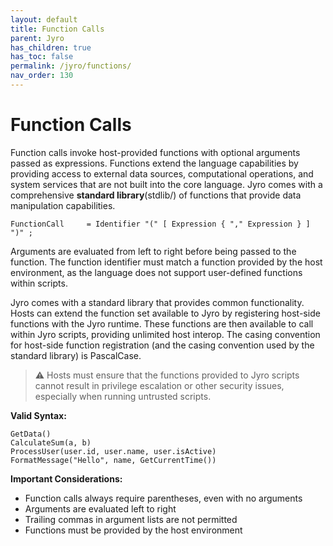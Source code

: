 ```yaml
---
layout: default
title: Function Calls
parent: Jyro
has_children: true
has_toc: false
permalink: /jyro/functions/
nav_order: 130
---
```


# Function Calls

Function calls invoke host-provided functions with optional arguments passed as expressions. Functions extend the language capabilities by providing access to external data sources, computational operations, and system services that are not built into the core language. Jyro comes with a comprehensive **standard library**(stdlib/) of functions that provide data manipulation capabilities.

```
FunctionCall     = Identifier "(" [ Expression { "," Expression } ] ")" ;
```

Arguments are evaluated from left to right before being passed to the function. The function identifier must match a function provided by the host environment, as the language does not support user-defined functions within scripts.

Jyro comes with a standard library that provides common functionality. Hosts can extend the function set available to Jyro by registering host-side functions with the Jyro runtime. These functions are then available to call within Jyro scripts, providing unlimited host interop. The casing convention for host-side function registration (and the casing convention used by the standard library) is PascalCase.

> ⚠ Hosts must ensure that the functions provided to Jyro scripts cannot result in privilege escalation or other security issues, especially when running untrusted scripts.

**Valid Syntax:**
```jyro
GetData()
CalculateSum(a, b)
ProcessUser(user.id, user.name, user.isActive)
FormatMessage("Hello", name, GetCurrentTime())
```

**Important Considerations:**
- Function calls always require parentheses, even with no arguments
- Arguments are evaluated left to right
- Trailing commas in argument lists are not permitted
- Functions must be provided by the host environment